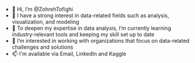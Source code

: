- 👋 Hi, I’m @ZohrehTofighi
- 👀 I have a strong interest in data-related fields such as analysis, visualization, and modeling
- 🌱 To deepen my expertise in data analysis, I’m currently learning industry-relevant tools and keeping my skill set up to date
- 💞️ I’m interested in working with organizations that focus on data-related challenges and solutions
- 📫 I'm available via Email, LinkedIn and Kaggle

<!---
zohrehTofighi/zohrehTofighi is a ✨ special ✨ repository because its `README.md` (this file) appears on your GitHub profile.
You can click the Preview link to take a look at your changes.
--->
